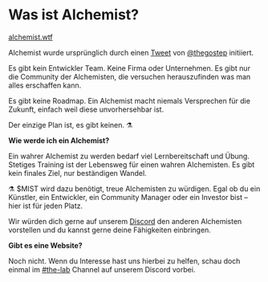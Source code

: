 # Was ist Alchemist?

[alchemist.wtf](http://alchemist.wtf)

Alchemist wurde ursprünglich durch einen [Tweet](https://twitter.com/thegostep/status/1358159173440184322?s=20) von [@thegostep](https://twitter.com/thegostep) initiiert.

Es gibt kein Entwickler Team. Keine Firma oder Unternehmen. Es gibt nur die Community der Alchemisten, die versuchen herauszufinden was man alles erschaffen kann.

Es gibt keine Roadmap. Ein Alchemist macht niemals Versprechen für die Zukunft, einfach weil diese unvorhersehbar ist.

Der einzige Plan ist, es gibt keinen. ⚗️

**Wie werde ich ein Alchemist?**

Ein wahrer Alchemist zu werden bedarf viel Lernbereitschaft und Übung. Stetiges Training ist der Lebensweg für einen wahren Alchemisten. Es gibt kein finales Ziel, nur beständigen Wandel.

⚗️ $MIST wird dazu benötigt, treue Alchemisten zu würdigen. Egal ob du ein Künstler, ein Entwickler, ein Community Manager oder ein Investor bist – hier ist für jeden Platz.

Wir würden dich gerne auf unserem [Discord](http://discord.alchemist.wtf/) den anderen Alchemisten vorstellen und du kannst gerne deine Fähigkeiten einbringen.

**Gibt es eine Website?**

Noch nicht. Wenn du Interesse hast uns hierbei zu helfen, schau doch einmal im [\#the-lab](https://discord.gg/UQB4MwG4c8) Channel auf unserem Discord vorbei.

